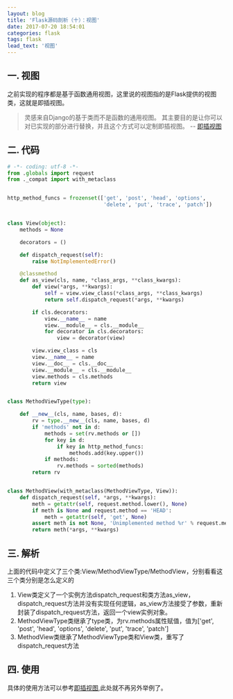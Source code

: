```yaml
---
layout: blog
title: 'Flask源码剖析（十）：视图'
date: 2017-07-20 18:54:01
categories: flask
tags: flask
lead_text: '视图'
---
```


## 一. 视图
之前实现的程序都是基于函数通用视图，这里说的视图指的是Flask提供的视图类，这就是即插视图。
> 灵感来自Django的基于类而不是函数的通用视图。 
> 其主要目的是让你可以对已实现的部分进行替换，并且这个方式可以定制即插视图。
> -- [即插视图](http://docs.jinkan.org/docs/flask/views.html)

## 二. 代码
```python
# -*- coding: utf-8 -*-
from .globals import request
from ._compat import with_metaclass


http_method_funcs = frozenset(['get', 'post', 'head', 'options',
                               'delete', 'put', 'trace', 'patch'])


class View(object):
    methods = None

    decorators = ()

    def dispatch_request(self):
        raise NotImplementedError()

    @classmethod
    def as_view(cls, name, *class_args, **class_kwargs):
        def view(*args, **kwargs):
            self = view.view_class(*class_args, **class_kwargs)
            return self.dispatch_request(*args, **kwargs)

        if cls.decorators:
            view.__name__ = name
            view.__module__ = cls.__module__
            for decorator in cls.decorators:
                view = decorator(view)

        view.view_class = cls
        view.__name__ = name
        view.__doc__ = cls.__doc__
        view.__module__ = cls.__module__
        view.methods = cls.methods
        return view


class MethodViewType(type):

    def __new__(cls, name, bases, d):
        rv = type.__new__(cls, name, bases, d)
        if 'methods' not in d:
            methods = set(rv.methods or [])
            for key in d:
                if key in http_method_funcs:
                    methods.add(key.upper())
            if methods:
                rv.methods = sorted(methods)
        return rv


class MethodView(with_metaclass(MethodViewType, View)):
    def dispatch_request(self, *args, **kwargs):
        meth = getattr(self, request.method.lower(), None)
        if meth is None and request.method == 'HEAD':
            meth = getattr(self, 'get', None)
        assert meth is not None, 'Unimplemented method %r' % request.method
        return meth(*args, **kwargs)

```
## 三. 解析
上面的代码中定义了三个类:View/MethodViewType/MethodView，分别看看这三个类分别是怎么定义的
1. View类定义了一个实例方法dispatch_request和类方法as_view，dispatch_request方法并没有实现任何逻辑，as_view方法接受了参数，重新封装了dispatch_request方法，返回一个view实例对象。
2. MethodViewType类继承了type类，为rv.methods属性赋值，值为['get', 'post', 'head', 'options', 'delete', 'put', 'trace', 'patch']
3. MethodView类继承了MethodViewType类和View类，重写了dispatch_request方法

## 四. 使用
具体的使用方法可以参考[即插视图](http://docs.jinkan.org/docs/flask/views.html),此处就不再另外举例了。